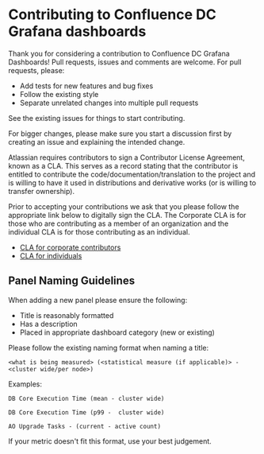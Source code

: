# Contributing to Confluence DC Grafana dashboards

Thank you for considering a contribution to Confluence DC Grafana Dashboards! Pull requests, issues and comments are welcome. For pull requests, please:

* Add tests for new features and bug fixes
* Follow the existing style
* Separate unrelated changes into multiple pull requests

See the existing issues for things to start contributing.

For bigger changes, please make sure you start a discussion first by creating an issue and explaining the intended change.

Atlassian requires contributors to sign a Contributor License Agreement, known as a CLA. This serves as a record stating that the contributor is entitled to contribute the code/documentation/translation to the project and is willing to have it used in distributions and derivative works (or is willing to transfer ownership).

Prior to accepting your contributions we ask that you please follow the appropriate link below to digitally sign the CLA. The Corporate CLA is for those who are contributing as a member of an organization and the individual CLA is for those contributing as an individual.

* [CLA for corporate contributors](https://opensource.atlassian.com/corporate)
* [CLA for individuals](https://opensource.atlassian.com/individual)

## Panel Naming Guidelines

When adding a new panel please ensure the following:
- Title is reasonably formatted
- Has a description
- Placed in appropriate dashboard category (new or existing)

Please follow the existing naming format when naming a title:

`<what is being measured> (<statistical measure (if applicable)> - <cluster wide/per node>)`

Examples:

`DB Core Execution Time (mean - cluster wide)`

`DB Core Execution Time (p99 -  cluster wide)`

`AO Upgrade Tasks - (current - active count)`

If your metric doesn't fit this format, use your best judgement.
